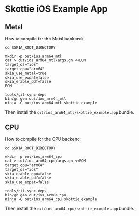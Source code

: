 # Skottie iOS Example App

## Metal

How to compile for the Metal backend:

    cd $SKIA_ROOT_DIRECTORY

    mkdir -p out/ios_arm64_mtl
    cat > out/ios_arm64_mtl/args.gn <<EOM
    target_os="ios"
    target_cpu="arm64"
    skia_use_metal=true
    skia_use_expat=false
    skia_enable_pdf=false
    EOM

    tools/git-sync-deps
    bin/gn gen out/ios_arm64_mtl
    ninja -C out/ios_arm64_mtl skottie_example

Then install the `out/ios_arm64_mtl/skottie_example.app` bundle.

## CPU

How to compile for the CPU backend:

    cd $SKIA_ROOT_DIRECTORY

    mkdir -p out/ios_arm64_cpu
    cat > out/ios_arm64_cpu/args.gn <<EOM
    target_cpu="arm64"
    target_os="ios"
    skia_enable_gpu=false
    skia_enable_pdf=false
    skia_use_expat=false

    tools/git-sync-deps
    bin/gn gen out/ios_arm64_cpu
    ninja -C out/ios_arm64_cpu skottie_example

Then install the `out/ios_arm64_cpu/skottie_example.app` bundle.
